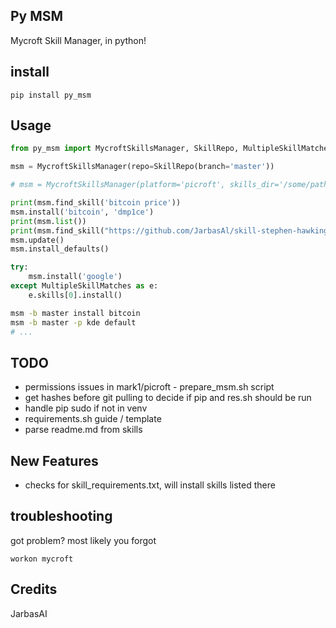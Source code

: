 ## Py MSM

Mycroft Skill Manager, in python!

## install

    pip install py_msm

## Usage

```python
from py_msm import MycroftSkillsManager, SkillRepo, MultipleSkillMatches

msm = MycroftSkillsManager(repo=SkillRepo(branch='master'))

# msm = MycroftSkillsManager(platform='picroft', skills_dir='/some/path', repo=SkillRepo(branch='master', url='https://github.com/me/my-repo.git')

print(msm.find_skill('bitcoin price'))
msm.install('bitcoin', 'dmp1ce')
print(msm.list())
print(msm.find_skill("https://github.com/JarbasAl/skill-stephen-hawking"))
msm.update()
msm.install_defaults()

try:
    msm.install('google')
except MultipleSkillMatches as e:
    e.skills[0].install()
```

```bash
msm -b master install bitcoin
msm -b master -p kde default
# ...
```

## TODO

- permissions issues in mark1/picroft - prepare_msm.sh script
- get hashes before git pulling to decide if pip and res.sh should be run
- handle pip sudo if not in venv
- requirements.sh guide / template
- parse readme.md from skills

## New Features

- checks for skill_requirements.txt, will install skills listed there

## troubleshooting

got problem? most likely you forgot 

    workon mycroft

## Credits

JarbasAI
